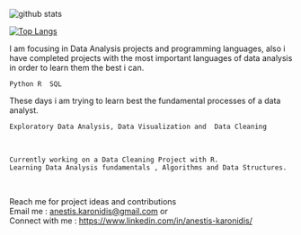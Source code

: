 ![github stats](https://github-readme-stats.vercel.app/api?username=Anestis-K&&show_icons=true&title_color=ffffff&icon_color=bb2acf&text_color=daf7dc&bg_color=151515)

[![Top Langs](https://github-readme-stats.vercel.app/api/top-langs/?username=Anestis-K&layout=compact)](https://github.com/Anestis-K/github-readme-stats)





I am focusing in Data Analysis projects and programming languages, also i have completed projects with the most important languages of data analysis in order to learn them the best i can. 

``` 
Python R  SQL
```
These days i am trying to learn best  the fundamental processes of a data analyst.<br>
```
Exploratory Data Analysis, Data Visualization and  Data Cleaning
```
<br>

```
Currently working on a Data Cleaning Project with R.
Learning Data Analysis fundamentals , Algorithms and Data Structures.
```

 <br>


Reach me for project ideas and contributions 
<br>
Email me : anestis.karonidis@gmail.com or <br>
Connect with me : https://www.linkedin.com/in/anestis-karonidis/ 
<br>

